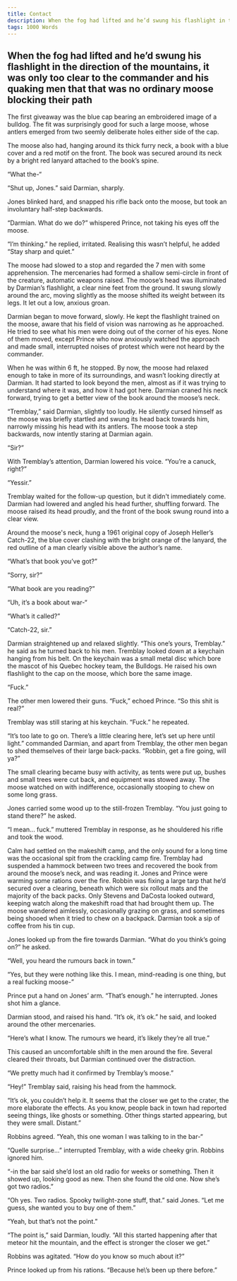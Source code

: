 ```yaml
---
title: Contact
description: When the fog had lifted and he’d swung his flashlight in the direction of the mountains, it was only too clear to the commander and his quaking men that that was no ordinary moose blocking their path.
tags: 1000 Words
---
```


## When the fog had lifted and he’d swung his flashlight in the direction of the mountains, it was only too clear to the commander and his quaking men that that was no ordinary moose blocking their path

The first giveaway was the blue cap bearing an embroidered image of a bulldog. The fit was surprisingly good for such a large moose, whose antlers emerged from two seemly deliberate holes either side of the cap.

The moose also had, hanging around its thick furry neck, a book with a blue cover and a red motif on the front. The book was secured around its neck by a bright red lanyard attached to the book’s spine.

“What the-“

“Shut up, Jones.” said Darmian, sharply.

Jones blinked hard, and snapped his rifle back onto the moose, but took an involuntary half-step backwards.

“Darmian. What do we do?” whispered Prince, not taking his eyes off the moose.

“I’m thinking.” he replied, irritated. Realising this wasn’t helpful, he added “Stay sharp and quiet.”

The moose had slowed to a stop and regarded the 7 men with some apprehension.  The mercenaries had formed a shallow semi-circle in front of the creature, automatic weapons raised. The moose’s head was illuminated by Darmian’s flashlight, a clear nine feet from the ground. It swung slowly around the arc, moving slightly as the moose shifted its weight between its legs. It let out a low, anxious groan.

Darmian began to move forward, slowly. He kept the flashlight trained on the moose, aware that his field of vision was narrowing as he approached. He tried to see what his men were doing out of the corner of his eyes. None of them moved, except Prince who now anxiously watched the approach and made small, interrupted noises of protest which were not heard by the commander.

When he was within 6 ft, he stopped. By now, the moose had relaxed enough to take in more of its surroundings, and wasn’t looking directly at Darmian. It had started to look beyond the men, almost as if it was trying to understand where it was, and how it had got here.  Darmian craned his neck forward, trying to get a better view of the book around the moose’s neck.

“Tremblay,” said Darmian, slightly too loudly. He silently cursed himself as the moose was briefly startled and swung its head back towards him, narrowly missing his head with its antlers. The moose took a step backwards, now intently staring at Darmian again.

“Sir?”

With Tremblay’s attention, Darmian lowered his voice. “You’re a canuck, right?”

“Yessir.”

Tremblay waited for the follow-up question, but it didn't immediately come. Darmian had lowered and angled his head further, shuffling forward. The moose raised its head proudly, and the front of the book swung round into a clear view.

Around the moose's neck, hung a 1961 original copy of Joseph Heller’s Catch-22, the blue cover clashing with the bright orange of the lanyard, the red outline of a man clearly visible above the author’s name.

“What’s that book you’ve got?”

“Sorry, sir?”

“What book are you reading?”

“Uh, it’s a book about war-“

“What’s it called?”

“Catch-22, sir.”

Darmian straightened up and relaxed slightly. “This one’s yours, Tremblay.” he said as he turned back to his men. Tremblay looked down at a keychain hanging from his belt. On the keychain was a small metal disc which bore the mascot of his Quebec hockey team, the Bulldogs. He raised his own flashlight to the cap on the moose, which bore the same image.

“Fuck.”

The other men lowered their guns. “Fuck,” echoed Prince. “So this shit is real?”

Tremblay was still staring at his keychain. “Fuck.” he repeated.

“It’s too late to go on. There’s a little clearing here, let’s set up here until light.” commanded Darmian, and apart from Tremblay, the other men began to shed themselves of their large back-packs. “Robbin, get a fire going, will ya?”

The small clearing became busy with activity, as tents were put up, bushes and small trees were cut back, and equipment was stowed away. The moose watched on with indifference, occasionally stooping to chew on some long grass.

Jones carried some wood up to the still-frozen Tremblay. “You just going to stand there?” he asked.

“I mean... fuck.” muttered Tremblay in response, as he shouldered his rifle and took the wood.

Calm had settled on the makeshift camp, and the only sound for a long time was the occasional spit from the crackling camp fire.  Tremblay had suspended a hammock between two trees and recovered the book from around the moose’s neck, and was reading it. Jones and Prince were warming some rations over the fire. Robbin was fixing a large tarp that he’d secured over a clearing, beneath which were six rollout mats and the majority of the back packs. Only Stevens and DaCosta looked outward, keeping watch along the makeshift road that had brought them up. The moose wandered aimlessly, occasionally grazing on grass, and sometimes being shooed when it tried to chew on a backpack. Darmian took a sip of coffee from his tin cup.

Jones looked up from the fire towards Darmian. “What do you think’s going on?” he asked.

“Well, you heard the rumours back in town.”

“Yes, but they were nothing like this. I mean, mind-reading is one thing, but a real fucking moose-”

Prince put a hand on Jones’ arm. “That’s enough.” he interrupted. Jones shot him a glance.

Darmian stood, and raised his hand. “It’s ok, it’s ok.” he said, and looked around the other mercenaries.

“Here’s what I know. The rumours we heard, it’s likely they’re all true.”

This caused an uncomfortable shift in the men around the fire. Several cleared their throats, but Darmian continued over the distraction.

“We pretty much had it confirmed by Tremblay’s moose.”

“Hey!” Tremblay said, raising his head from the hammock.

“It’s ok, you couldn’t help it. It seems that the closer we get to the crater, the more elaborate the effects. As you know, people back in town had reported seeing things, like ghosts or something. Other things started appearing, but they were small. Distant.”

Robbins agreed. “Yeah, this one woman I was talking to in the bar-“

“Quelle surprise...” interrupted Tremblay, with a wide cheeky grin. Robbins ignored him.

“-in the bar said she’d lost an old radio for weeks or something. Then it showed up, looking good as new. Then she found the old one. Now she’s got two radios.”

“Oh yes. Two radios. Spooky twilight-zone stuff, that.” said Jones. “Let me guess, she wanted you to buy one of them.”

“Yeah, but that’s not the point.”

“The point is,” said Darmian, loudly. “All this started happening after that meteor hit the mountain, and the effect is stronger the closer we get.”

Robbins was agitated. “How do you know so much about it?”

Prince looked up from his rations. “Because he\’s been up there before.”

